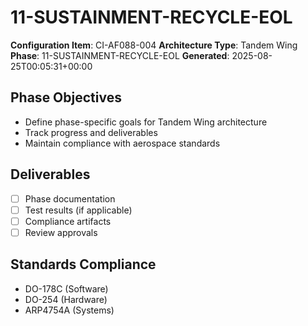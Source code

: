 # 11-SUSTAINMENT-RECYCLE-EOL

**Configuration Item**: CI-AF088-004
**Architecture Type**: Tandem Wing
**Phase**: 11-SUSTAINMENT-RECYCLE-EOL
**Generated**: 2025-08-25T00:05:31+00:00

## Phase Objectives
- Define phase-specific goals for Tandem Wing architecture
- Track progress and deliverables
- Maintain compliance with aerospace standards

## Deliverables
- [ ] Phase documentation
- [ ] Test results (if applicable)
- [ ] Compliance artifacts
- [ ] Review approvals

## Standards Compliance
- DO-178C (Software)
- DO-254 (Hardware)
- ARP4754A (Systems)
